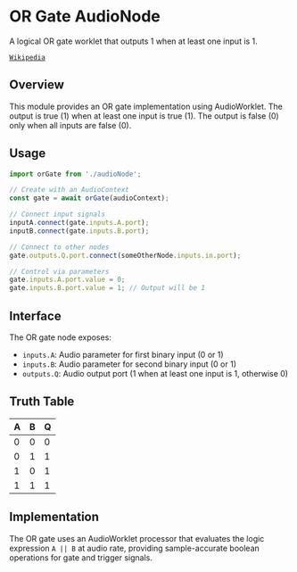 # OR Gate AudioNode

A logical OR gate worklet that outputs 1 when at least one input is 1.

[`Wikipedia`](https://en.wikipedia.org/wiki/OR_gate) 

## Overview

This module provides an OR gate implementation using AudioWorklet. The output is true (1) when at least one input is true (1). The output is false (0) only when all inputs are false (0).

## Usage

```typescript
import orGate from './audioNode';

// Create with an AudioContext
const gate = await orGate(audioContext);

// Connect input signals
inputA.connect(gate.inputs.A.port);
inputB.connect(gate.inputs.B.port);

// Connect to other nodes
gate.outputs.Q.port.connect(someOtherNode.inputs.in.port);

// Control via parameters
gate.inputs.A.port.value = 0;
gate.inputs.B.port.value = 1; // Output will be 1
```

## Interface

The OR gate node exposes:

- `inputs.A`: Audio parameter for first binary input (0 or 1)
- `inputs.B`: Audio parameter for second binary input (0 or 1)
- `outputs.Q`: Audio output port (1 when at least one input is 1, otherwise 0)

## Truth Table

| A | B | Q |
|---|---|---|
| 0 | 0 | 0 |
| 0 | 1 | 1 |
| 1 | 0 | 1 |
| 1 | 1 | 1 |

## Implementation

The OR gate uses an AudioWorklet processor that evaluates the logic expression `A || B` at audio rate, providing sample-accurate boolean operations for gate and trigger signals.
